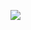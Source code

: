 ![](https://github.com/SigurdVaagane/software_enginering_oblig3/actions/workflows/tests.yml/badge.svg)
